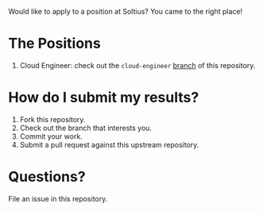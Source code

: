 Would like to apply to a position at Soltius? You came to the right place!

# The Positions

1. Cloud Engineer: check out the `cloud-engineer` [branch](https://github.com/soltius/hiring/tree/cloud-engineer) of this repository.

# How do I submit my results?

1. Fork this repository.
2. Check out the branch that interests you.
3. Commit your work.
4. Submit a pull request against this upstream repository.

# Questions?
File an issue in this repository.

